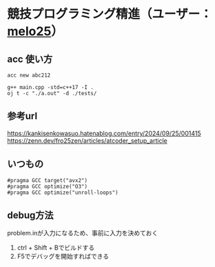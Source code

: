 # 競技プログラミング精進（ユーザー：[melo25](https://atcoder.jp/users/melo25)）
## acc 使い方
```
acc new abc212

g++ main.cpp -std=c++17 -I .
oj t -c "./a.out" -d ./tests/  
```
## 参考url
https://kankisenkowasuo.hatenablog.com/entry/2024/09/25/001415
https://zenn.dev/fro25zen/articles/atcoder_setup_article

## いつもの
```
#pragma GCC target("avx2")
#pragma GCC optimize("O3")
#pragma GCC optimize("unroll-loops")
```

## debug方法
problem.inが入力になるため、事前に入力を決めておく
1. ctrl + Shift + Bでビルドする
2. F5でデバッグを開始すればできる